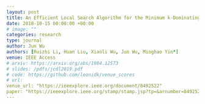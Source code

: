 ```yaml
---
layout: post
title: An Efficient Local Search Algorithm for the Minimum k-Dominating Set Problem
date: 2018-10-15 00:00:00 +00:00
# image: ""
categories: research
type: journal
author: Jun Wu
authors: [Ruizhi Li, Huan Liu, Xiaoli Wu, Jun Wu, Minghao Yin*]
venue: IEEE Access
# arxiv: https://arxiv.org/abs/1904.12573
# slides: /pdfs/jcdl2019.pdf
# code: https://github.com/leonidk/venue_scores
# url: 
venue_url: "https://ieeexplore.ieee.org/document/8492522"
paper: "https://ieeexplore.ieee.org/stamp/stamp.jsp?tp=&arnumber=8492522"
---
```


